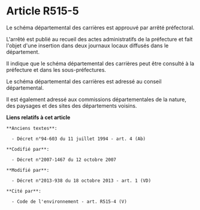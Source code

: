 # Article R515-5

Le schéma départemental des carrières est approuvé par arrêté préfectoral. 

L'arrêté est publié au recueil des actes administratifs de la préfecture et fait l'objet d'une insertion dans deux journaux
locaux diffusés dans le département. 

Il indique que le schéma départemental des carrières peut être consulté à la préfecture et dans les sous-préfectures. 

Le schéma départemental des carrières est adressé au conseil départemental. 

Il est également adressé aux commissions départementales de la nature, des paysages et des sites des départements voisins.

**Liens relatifs à cet article**

	**Anciens textes**:

	  - Décret n°94-603 du 11 juillet 1994 - art. 4 (Ab)

	**Codifié par**:

	  - Décret n°2007-1467 du 12 octobre 2007

	**Modifié par**:

	  - Décret n°2013-938 du 18 octobre 2013 - art. 1 (VD)

	**Cité par**:

	  - Code de l'environnement - art. R515-4 (V)
